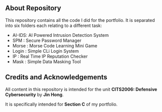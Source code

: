 ## About Repository 

This repository contains all the code I did for the portfolio. It is separated into six folders each relating to a different task: 

- AI-IDS: AI Powered Intrusion Detection System
- SPM   : Secure Password Manager
- Morse : Morse Code Learning Mini Game
- Login : Simple CLi Login System
- IP    : Real Time IP Reputation Checker 
- Mask  : Simple Data Masking Tool

## Credits and Acknowledgements

All content in this repository is intended for the unit **CITS2006: Defensive Cybersecurity** by **Jin Hong**. 

It is specifically intended for **Section C** of my portfolio.

